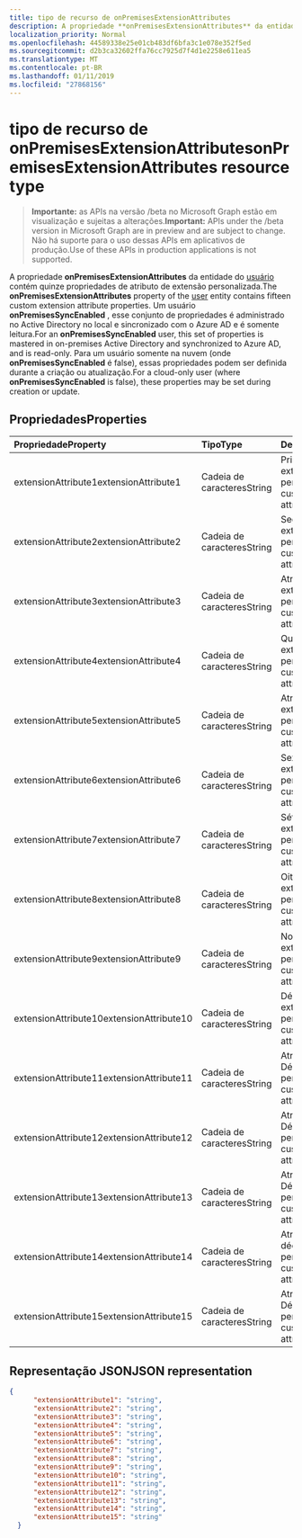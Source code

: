 ```yaml
---
title: tipo de recurso de onPremisesExtensionAttributes
description: A propriedade **onPremisesExtensionAttributes** da entidade do usuário contém quinze propriedades de atributo de extensão personalizada. Um usuário **onPremisesSyncEnabled** , esse conjunto de propriedades é administrado no Active Directory no local e sincronizado com o Azure AD e é somente leitura. Para um usuário somente na nuvem (onde **onPremisesSyncEnabled** é false), essas propriedades podem ser definida durante a criação ou atualização.
localization_priority: Normal
ms.openlocfilehash: 44589338e25e01cb483df6bfa3c1e078e352f5ed
ms.sourcegitcommit: d2b3ca32602ffa76cc7925d7f4d1e2258e611ea5
ms.translationtype: MT
ms.contentlocale: pt-BR
ms.lasthandoff: 01/11/2019
ms.locfileid: "27868156"
---
```

# <a name="onpremisesextensionattributes-resource-type"></a><span data-ttu-id="ce757-105">tipo de recurso de onPremisesExtensionAttributes</span><span class="sxs-lookup"><span data-stu-id="ce757-105">onPremisesExtensionAttributes resource type</span></span>

> <span data-ttu-id="ce757-106">**Importante:** as APIs na versão /beta no Microsoft Graph estão em visualização e sujeitas a alterações.</span><span class="sxs-lookup"><span data-stu-id="ce757-106">**Important:** APIs under the /beta version in Microsoft Graph are in preview and are subject to change.</span></span> <span data-ttu-id="ce757-107">Não há suporte para o uso dessas APIs em aplicativos de produção.</span><span class="sxs-lookup"><span data-stu-id="ce757-107">Use of these APIs in production applications is not supported.</span></span>

<span data-ttu-id="ce757-108">A propriedade **onPremisesExtensionAttributes** da entidade do [usuário](user.md) contém quinze propriedades de atributo de extensão personalizada.</span><span class="sxs-lookup"><span data-stu-id="ce757-108">The **onPremisesExtensionAttributes** property of the [user](user.md) entity contains fifteen custom extension attribute properties.</span></span> <span data-ttu-id="ce757-109">Um usuário **onPremisesSyncEnabled** , esse conjunto de propriedades é administrado no Active Directory no local e sincronizado com o Azure AD e é somente leitura.</span><span class="sxs-lookup"><span data-stu-id="ce757-109">For an **onPremisesSyncEnabled** user, this set of properties is mastered in on-premises Active Directory and synchronized to Azure AD, and is read-only.</span></span> <span data-ttu-id="ce757-110">Para um usuário somente na nuvem (onde **onPremisesSyncEnabled** é false), essas propriedades podem ser definida durante a criação ou atualização.</span><span class="sxs-lookup"><span data-stu-id="ce757-110">For a cloud-only user (where **onPremisesSyncEnabled** is false), these properties may be set during creation or update.</span></span>


## <a name="properties"></a><span data-ttu-id="ce757-111">Propriedades</span><span class="sxs-lookup"><span data-stu-id="ce757-111">Properties</span></span>
| <span data-ttu-id="ce757-112">Propriedade</span><span class="sxs-lookup"><span data-stu-id="ce757-112">Property</span></span>     | <span data-ttu-id="ce757-113">Tipo</span><span class="sxs-lookup"><span data-stu-id="ce757-113">Type</span></span>   |<span data-ttu-id="ce757-114">Descrição</span><span class="sxs-lookup"><span data-stu-id="ce757-114">Description</span></span>|
|:---------------|:--------|:----------|
|<span data-ttu-id="ce757-115">extensionAttribute1</span><span class="sxs-lookup"><span data-stu-id="ce757-115">extensionAttribute1</span></span>|<span data-ttu-id="ce757-116">Cadeia de caracteres</span><span class="sxs-lookup"><span data-stu-id="ce757-116">String</span></span>| <span data-ttu-id="ce757-117">Primeiro atributo de extensão personalizável.</span><span class="sxs-lookup"><span data-stu-id="ce757-117">First customizable extension attribute.</span></span> |
|<span data-ttu-id="ce757-118">extensionAttribute2</span><span class="sxs-lookup"><span data-stu-id="ce757-118">extensionAttribute2</span></span>|<span data-ttu-id="ce757-119">Cadeia de caracteres</span><span class="sxs-lookup"><span data-stu-id="ce757-119">String</span></span>| <span data-ttu-id="ce757-120">Segundo atributo de extensão personalizável.</span><span class="sxs-lookup"><span data-stu-id="ce757-120">Second customizable extension attribute.</span></span> |
|<span data-ttu-id="ce757-121">extensionAttribute3</span><span class="sxs-lookup"><span data-stu-id="ce757-121">extensionAttribute3</span></span>|<span data-ttu-id="ce757-122">Cadeia de caracteres</span><span class="sxs-lookup"><span data-stu-id="ce757-122">String</span></span>| <span data-ttu-id="ce757-123">Atributo do terceiro extensão personalizável.</span><span class="sxs-lookup"><span data-stu-id="ce757-123">Third customizable extension attribute.</span></span> |
|<span data-ttu-id="ce757-124">extensionAttribute4</span><span class="sxs-lookup"><span data-stu-id="ce757-124">extensionAttribute4</span></span>|<span data-ttu-id="ce757-125">Cadeia de caracteres</span><span class="sxs-lookup"><span data-stu-id="ce757-125">String</span></span>| <span data-ttu-id="ce757-126">Quarto atributo de extensão personalizável.</span><span class="sxs-lookup"><span data-stu-id="ce757-126">Fourth customizable extension attribute.</span></span> |
|<span data-ttu-id="ce757-127">extensionAttribute5</span><span class="sxs-lookup"><span data-stu-id="ce757-127">extensionAttribute5</span></span>|<span data-ttu-id="ce757-128">Cadeia de caracteres</span><span class="sxs-lookup"><span data-stu-id="ce757-128">String</span></span>| <span data-ttu-id="ce757-129">Atributo do quinto extensão personalizável.</span><span class="sxs-lookup"><span data-stu-id="ce757-129">Fifth customizable extension attribute.</span></span> |
|<span data-ttu-id="ce757-130">extensionAttribute6</span><span class="sxs-lookup"><span data-stu-id="ce757-130">extensionAttribute6</span></span>|<span data-ttu-id="ce757-131">Cadeia de caracteres</span><span class="sxs-lookup"><span data-stu-id="ce757-131">String</span></span>| <span data-ttu-id="ce757-132">Sexto atributo de extensão personalizável.</span><span class="sxs-lookup"><span data-stu-id="ce757-132">Sixth customizable extension attribute.</span></span> |
|<span data-ttu-id="ce757-133">extensionAttribute7</span><span class="sxs-lookup"><span data-stu-id="ce757-133">extensionAttribute7</span></span>|<span data-ttu-id="ce757-134">Cadeia de caracteres</span><span class="sxs-lookup"><span data-stu-id="ce757-134">String</span></span>| <span data-ttu-id="ce757-135">Sétimo atributo de extensão personalizável.</span><span class="sxs-lookup"><span data-stu-id="ce757-135">Seventh customizable extension attribute.</span></span> |
|<span data-ttu-id="ce757-136">extensionAttribute8</span><span class="sxs-lookup"><span data-stu-id="ce757-136">extensionAttribute8</span></span>|<span data-ttu-id="ce757-137">Cadeia de caracteres</span><span class="sxs-lookup"><span data-stu-id="ce757-137">String</span></span>| <span data-ttu-id="ce757-138">Oitavo atributo de extensão personalizável.</span><span class="sxs-lookup"><span data-stu-id="ce757-138">Eighth customizable extension attribute.</span></span> |
|<span data-ttu-id="ce757-139">extensionAttribute9</span><span class="sxs-lookup"><span data-stu-id="ce757-139">extensionAttribute9</span></span>|<span data-ttu-id="ce757-140">Cadeia de caracteres</span><span class="sxs-lookup"><span data-stu-id="ce757-140">String</span></span>| <span data-ttu-id="ce757-141">Nono atributo de extensão personalizável.</span><span class="sxs-lookup"><span data-stu-id="ce757-141">Ninth customizable extension attribute.</span></span> |
|<span data-ttu-id="ce757-142">extensionAttribute10</span><span class="sxs-lookup"><span data-stu-id="ce757-142">extensionAttribute10</span></span>|<span data-ttu-id="ce757-143">Cadeia de caracteres</span><span class="sxs-lookup"><span data-stu-id="ce757-143">String</span></span>| <span data-ttu-id="ce757-144">Décimo atributo de extensão personalizável.</span><span class="sxs-lookup"><span data-stu-id="ce757-144">Tenth customizable extension attribute.</span></span> |
|<span data-ttu-id="ce757-145">extensionAttribute11</span><span class="sxs-lookup"><span data-stu-id="ce757-145">extensionAttribute11</span></span>|<span data-ttu-id="ce757-146">Cadeia de caracteres</span><span class="sxs-lookup"><span data-stu-id="ce757-146">String</span></span>| <span data-ttu-id="ce757-147">Atributo de extensão Décima primeira personalizável.</span><span class="sxs-lookup"><span data-stu-id="ce757-147">Eleventh customizable extension attribute.</span></span> |
|<span data-ttu-id="ce757-148">extensionAttribute12</span><span class="sxs-lookup"><span data-stu-id="ce757-148">extensionAttribute12</span></span>|<span data-ttu-id="ce757-149">Cadeia de caracteres</span><span class="sxs-lookup"><span data-stu-id="ce757-149">String</span></span>| <span data-ttu-id="ce757-150">Atributo de extensão Décima segunda personalizável.</span><span class="sxs-lookup"><span data-stu-id="ce757-150">Twelfth customizable extension attribute.</span></span> |
|<span data-ttu-id="ce757-151">extensionAttribute13</span><span class="sxs-lookup"><span data-stu-id="ce757-151">extensionAttribute13</span></span>|<span data-ttu-id="ce757-152">Cadeia de caracteres</span><span class="sxs-lookup"><span data-stu-id="ce757-152">String</span></span>| <span data-ttu-id="ce757-153">Atributo de extensão Décima terceira personalizável.</span><span class="sxs-lookup"><span data-stu-id="ce757-153">Thirteenth customizable extension attribute.</span></span> |
|<span data-ttu-id="ce757-154">extensionAttribute14</span><span class="sxs-lookup"><span data-stu-id="ce757-154">extensionAttribute14</span></span>|<span data-ttu-id="ce757-155">Cadeia de caracteres</span><span class="sxs-lookup"><span data-stu-id="ce757-155">String</span></span>| <span data-ttu-id="ce757-156">Atributo de extensão décima quarta personalizável.</span><span class="sxs-lookup"><span data-stu-id="ce757-156">Fourteenth customizable extension attribute.</span></span> |
|<span data-ttu-id="ce757-157">extensionAttribute15</span><span class="sxs-lookup"><span data-stu-id="ce757-157">extensionAttribute15</span></span>|<span data-ttu-id="ce757-158">Cadeia de caracteres</span><span class="sxs-lookup"><span data-stu-id="ce757-158">String</span></span>| <span data-ttu-id="ce757-159">Atributo de extensão Décima quinta personalizável.</span><span class="sxs-lookup"><span data-stu-id="ce757-159">Fifteenth customizable extension attribute.</span></span> |

## <a name="json-representation"></a><span data-ttu-id="ce757-160">Representação JSON</span><span class="sxs-lookup"><span data-stu-id="ce757-160">JSON representation</span></span>

<!-- {
  "blockType": "resource",
  "optionalProperties": [

  ],
  "@odata.type": "microsoft.graph.onPremisesExtensionAttributes"
}-->


```json
{
      "extensionAttribute1": "string",
      "extensionAttribute2": "string",
      "extensionAttribute3": "string",
      "extensionAttribute4": "string",
      "extensionAttribute5": "string",
      "extensionAttribute6": "string",
      "extensionAttribute7": "string",
      "extensionAttribute8": "string",
      "extensionAttribute9": "string",
      "extensionAttribute10": "string",
      "extensionAttribute11": "string",
      "extensionAttribute12": "string",
      "extensionAttribute13": "string",
      "extensionAttribute14": "string",
      "extensionAttribute15": "string"
  }

```


<!-- uuid: 8fcb5dbc-d5aa-4681-8e31-b001d5168d79
2015-10-25 14:57:30 UTC -->
<!-- {
  "type": "#page.annotation",
  "description": "onPremisesExtensionAttributes resource",
  "keywords": "",
  "section": "documentation",
  "tocPath": ""
}-->

